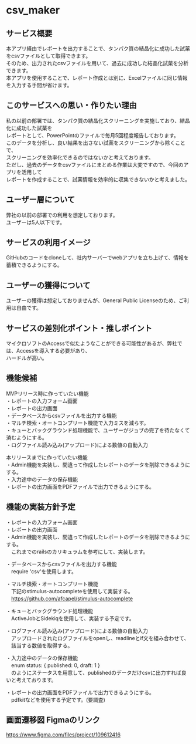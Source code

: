 # csv_maker

## サービス概要
本アプリ経由でレポートを出力することで、タンパク質の結晶化に成功した試薬をcsvファイルとして取得できます。  
そのため、出力されたcsvファイルを用いて、過去に成功した結晶化試薬を分析できます。  
本アプリを使用することで、レポート作成とは別に、Excelファイルに同じ情報を入力する手間が省けます。  

## このサービスへの思い・作りたい理由
私の以前の部署では、タンパク質の結晶化スクリーニングを実施しており、結晶化に成功した試薬を    
レポートとして、PowerPointのファイルで毎月5回程度報告しております。  
このデータを分析し、良い結果を出さない試薬をスクリーニングから除くことで、  
スクリーニングを効率化できるのではないかと考えております。  
ただし、過去のデータをcsvファイルにまとめる作業は大変ですので、今回のアプリを活用して  
レポートを作成することで、試薬情報を効率的に収集できないかと考えました。  

## ユーザー層について
弊社の以前の部署での利用を想定しております。  
ユーザーは5人以下です。  

## サービスの利用イメージ
GitHubのコードをcloneして、社内サーバーでwebアプリを立ち上げて、情報を蓄積できるようにする。  

## ユーザーの獲得について
ユーザーの獲得は想定しておりませんが、General Public Licenseのため、ご利用は自由です。  

## サービスの差別化ポイント・推しポイント
マイクロソフトのAccessで似たようなことができる可能性があるが、弊社では、Accessを導入する必要があり、  
ハードルが高い。  

## 機能候補
MVPリリース時に作っていたい機能  
・レポートの入力フォーム画面  
・レポートの出力画面  
・データベースからcsvファイルを出力する機能  
・マルチ検索・オートコンプリート機能で入力ミスを減らす。  
・キューとバックグラウンド処理機能で、ユーザーがジョブの完了を待たなくて済むようにする。  
・ログファイル読み込み(アップロード)による数値の自動入力  

本リリースまでに作っていたい機能  
・Admin機能を実装し、間違って作成したレポートのデータを削除できるようにする。  
・入力途中のデータの保存機能  
・レポートの出力画面をPDFファイルで出力できるようにする。  

## 機能の実装方針予定
・レポートの入力フォーム画面  
・レポートの出力画面  
・Admin機能を実装し、間違って作成したレポートのデータを削除できるようにする。  
　これまでのrailsのカリキュラムを参考にして、実装します。  

・データベースからcsvファイルを出力する機能  
　require 'csv'を使用します。  

・マルチ検索・オートコンプリート機能  
　下記のstimulus-autocompleteを使用して実装する。  
　https://github.com/afcapel/stimulus-autocomplete  

・キューとバックグラウンド処理機能  
　ActiveJobとSidekiqを使用して、実装する予定です。  

・ログファイル読み込み(アップロード)による数値の自動入力  
　アップロードされたログファイルをopenし、readlineとif文を組み合わせて、  
　該当する数値を取得する。  

・入力途中のデータの保存機能  
　enum status: { published: 0, draft: 1 }  
　のようにステータスを用意して、publishedのデータだけcsvに出力すれば良いと考えております。  

・レポートの出力画面をPDFファイルで出力できるようにする。  
　pdfkitなどを使用する予定です。(要調査)  

## 画面遷移図 Figmaのリンク  
https://www.figma.com/files/project/109612416  